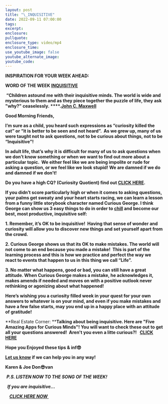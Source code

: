 ```yaml
---
layout: post
title: "\_INQUISITIVE"
date: 2022-09-11 07:00:00
tags:
excerpt:
enclosure:
pullquote:
enclosure_type: video/mp4
enclosure_time:
use_youtube_image: false
youtube_alternate_image:
youtube_code:
---
```

**INSPIRATION FOR YOUR WEEK AHEAD:**

**WORD OF THE WEEK&nbsp;[INQUISITIVE](https://vocabulary-vocabulary.com/dictionary/inquisitive.php)**

**&nbsp;“Children astound me with their inquisitive minds. The world is wide and mysterious to them and as they piece together the puzzle of life, they ask "why?" ceaselessly.&nbsp;****.[John C. Maxwell](https://en.wikipedia.org/wiki/John_C._Maxwell)**

**Good Morning Friends,**

**I’m sure as a child, you heard such expressions as “curiosity killed the cat” or “it is better to be seen and not heard”. &nbsp;As we grew up, many of us were taught not to ask questions, not to be curious about things, not to be “Inquisitive”\!&nbsp;**

**In adult life, that’s why it is difficult for many of us to ask questions when we don’t know something or when we want to find out more about a particular topic. &nbsp;We either feel like we are being impolite or rude for asking a question, or we feel like we look stupid\! We are damned if we do and damned if we don’t\! &nbsp;**

**Do you have a high CQ? (Curiosity Quotient) find out&nbsp;[CLICK HERE](https://www.ootsuk.com/myCQ).**

**If you didn’t score particularly high or when it comes to asking questions, your palms get sweaty and your heart starts racing, we can learn a lesson from a funny little storybook character named Curious George. I think George can show us 3 easy things to do in order to&nbsp;[chill](https://www.urbandictionary.com/define.php?term=Chill)&nbsp;and become our best, most productive, inquisitive self:**

**1\. Remember, it’s OK to be inquisitive\!&nbsp; Having that sense of wonder and curiosity will allow you to discover new things and set yourself apart from the crowd.**

**2\. Curious George shows us that its OK to make mistakes. The world will not come to an end because you made a mistake\!&nbsp; This is part of the learning process and this is how we practice and perfect the way we react to events that happen to us in this thing we call “Life”.**

**3\. No matter what happens, good or bad, you can still have a great attitude. When Curious George makes a mistake, he acknowledges it, makes amends if needed and moves on with a positive outlook never rethinking or agonizing about what happened\!**

**Here’s wishing you a curiosity filled week in your quest for your own answers to whatever is on your mind, and even if you make mistakes and have a few false starts, may you end up in a happy place with an attitude of gratitude\!**

**Real Estate Corner:&nbsp;****Talking about being inquisitive. Here are "Five Amazing Apps for Curious Minds"\! You will want to check these out to get all your questions answered\!&nbsp; Aren't you even a litte curious?\! &nbsp;&nbsp;[CLICK HERE](https://myrepublica.nagariknetwork.com/news/tech-that-teaches-five-amazing-apps-for-curious-minds/)**

**Hope you Enjoyed these tips & inf😎**

**[Let us know](https://tampabayrealestatevideoblog.com/contact)&nbsp;if we can help you in any way\!&nbsp;**

**Karen & Joe Don😎van&nbsp;**

&nbsp;***P.S. LISTEN NOW TO THE SONG OF THE WEEK\!***

***&nbsp; If you are inquisitive...***

***&nbsp;&nbsp;******&nbsp;&nbsp;[CLICK HERE NOW&nbsp;](https://youtu.be/XFxNC87HyLo)&nbsp;***